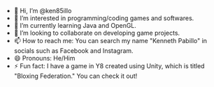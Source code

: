 - 👋 Hi, I’m @ken85illo
- 👀 I’m interested in programming/coding games and softwares.
- 🌱 I’m currently learning Java and OpenGL.
- 💞️ I’m looking to collaborate on developing game projects.
- 📫 How to reach me: You can search my name "Kenneth Pabillo" in socials such as Facebook and Instagram.
- 😄 Pronouns: He/Him
- ⚡ Fun fact: I have a game in Y8 created using Unity, which is titled "Bloxing Federation." You can check it out!

<!---
ken85illo/ken85illo is a ✨ special ✨ repository because its `README.md` (this file) appears on your GitHub profile.
You can click the Preview link to take a look at your changes.
--->
